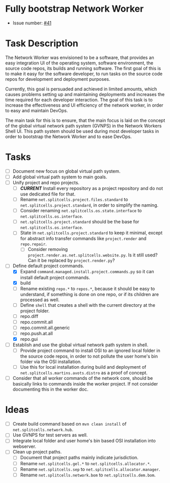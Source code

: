 # Fully bootstrap Network Worker
* Issue number: [\#41](https://codeberg.org/splitcells-net/net.splitcells.network.community/issues/41)
# Task Description
The Network Worker was envisioned to be a software,
that provides an easy integration UI of the operating system, software environment, the source code repos,
its builds and running software.
The first goal of this is to make it easy for the software developer,
to run tasks on the source code repos for development and deployment purposes.

Currently, this goal is persuaded and achieved in limited amounts,
which causes problems setting up and maintaining deployments and increases the time required for each
developer interaction.
The goal of this task is to increase the effectiveness and UI efficiency of the network worker,
in order to easy and maintain DevOps.

The main task for this is to ensure,
that the main focus is laid on the concept of the global virtual network path system (GVNPS) in the Network Workers Shell UI.
This path system should be used during most developer tasks in order
to bootstrap the Network Worker and to ease DevOps. 
# Tasks
* [ ] Document new focus on global virtual path system.
* [ ] Add global virtual path system to main goals.
* [ ] Unify project and repo projects.
    * [ ] ***CURRENT*** Install every repository as a project repository and do not use dedicated file for that.
    * [ ] Rename `net.splitcells.project.files.standard` to `net.splitcells.project.standard`, in order to simplify the naming.
    * [ ] Consider renaming `net.splitcells.os.state.interface` to `net.splitcells.os.interface`.
    * [ ] `net.splitcells.project.standard` should be the base for `net.splitcells.os.interface`.
    * [ ] State in `net.splitcells.project.standard` to keep it minimal, except for abstract
      info transfer commands like `project.render` and `repo.repair`.
        * [ ] Consider removing `project.render.as.net.splitcells.website.py`.
          Is it still used?
          Can it be replaced by `project.render.py`?
* [ ] Define default project commands.
    * [x] Expand `command.managed.install.project.commands.py` so it can install default project commands. 
    * [x] build
    * [ ] Rename existing `repo.*` to `repos.*`, because it should be easy to understand,
      if something is done on one repo, or if its children are processed as well.
    * [ ] Define `shell` that creates a shell with the current directory at the project folder.
    * [ ] repo.diff
    * [ ] repo.commit.all
    * [ ] repo.commit.all.generic
    * [ ] repo.push.at.all
    * [x] repo.gui
* [ ] Establish and use the global virtual network path system in shell.
    * [ ] Provide project command to install OSI to an ignored local folder in the source code repos,
      in order to not pollute the user home's bin folder via the OSI installation.
    * [ ] Use this for local installation during build and deployment of `net.splitcells.martins.avots.distro` as a proof of concept.
* [ ] Consider that all worker commands of the network core, should be basically links to commands inside the worker project.
  If not consider documenting this in the worker doc.
# Ideas
* [ ] Create build command based on `mvn clean install` of `net.splitcells.network.hub`.
* [ ] Use GVNPS for test servers as well.
* [ ] Integrate local folder and user home's bin based OSI installation into webserver.
* [ ] Clean up project paths.
    * [ ] Document that project paths mainly indicate jurisdiction.
    * [ ] Rename `net.splitcells.gel.*` to `net.splitcells.allocator.*`.
    * [ ] Rename `net.splitcells.sep` to `net.splitcells.allocator.manager`.
    * [ ] Rename `net.splitcells.network.bom` to `net.splitcells.dem.bom`.